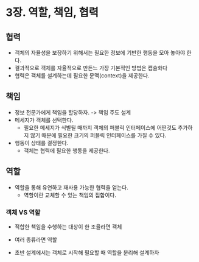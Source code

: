 # 3장. 역할, 책임, 협력

## 협력
* 객체의 자율성을 보장하기 위해서는 필요한 정보에 기반한 행동을 모아 놓아야 한다.
* 결과적으로 객체를 자율적으로 만든느 가장 기본적인 방법은 캡슐화다
* 협력은 객체를 설계하는데 필요한 문맥(context)을 제공한다.

## 책임
* 정보 전문가에게 책임을 할당하자. -> 책임 주도 설계
* 메세지가 객체를 선택한다.
  * 필요한 메세지가 식별될 때까지 객체의 퍼블릭 인터페이스에 어떤것도 추가하지 않기 때문에 필요한 크기의 퍼블릭 인터페이스를 가질 수 있다.
* 행동이 상태를 결정한다.
  * 객체는 협력에 필요한 행동을 제공한다.

## 역할 
* 역할을 통해 유연하고 재사용 가능한 협력을 얻는다.
  * 역할이란 교체할 수 있는 책임의 집합이다.

### 객체 VS 역할
* 적합한 책임을 수행하는 대상이 한 조율라면 객체
* 여러 종류라면 역할


* 초반 설계에서는 객체로 시작해 필요할 때 역할을 분리해 설계하자
